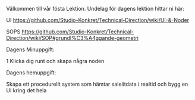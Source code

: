 Välkommen till vår fösta Lektion.
Undelag för dagens lektion hittar ni här: 

UI https://github.com/Studio-Konkret/Technical-Direction/wiki/UI-&-Noder

SOPS https://github.com/Studio-Konkret/Technical-Direction/wiki/SOP#grundl%C3%A4ggande-geometri

Dagens Minuppgift: 

1 Klicka dig runt och skapa några noden

Dagens hemuppgift:

Skapa ett procedurellt system som hämtar salelitdata i realtid och bygg en UI kring det hela

